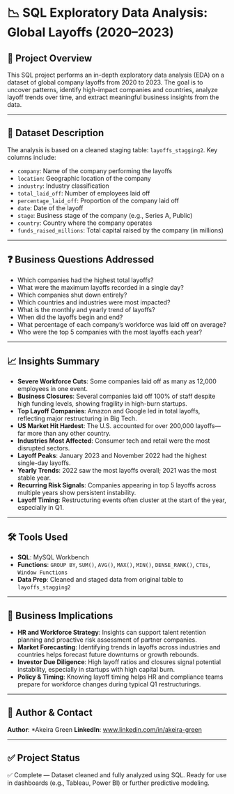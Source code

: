 # 📉 SQL Exploratory Data Analysis: Global Layoffs (2020–2023)

## 🧾 Project Overview
This SQL project performs an in-depth exploratory data analysis (EDA) on a dataset of global company layoffs from 2020 to 2023. The goal is to uncover patterns, identify high-impact companies and countries, analyze layoff trends over time, and extract meaningful business insights from the data.

---

## 📂 Dataset Description
The analysis is based on a cleaned staging table: `layoffs_stagging2`. Key columns include:

- `company`: Name of the company performing the layoffs
- `location`: Geographic location of the company
- `industry`: Industry classification
- `total_laid_off`: Number of employees laid off
- `percentage_laid_off`: Proportion of the company laid off
- `date`: Date of the layoff
- `stage`: Business stage of the company (e.g., Series A, Public)
- `country`: Country where the company operates
- `funds_raised_millions`: Total capital raised by the company (in millions)

---

## ❓ Business Questions Addressed
- Which companies had the highest total layoffs?
- What were the maximum layoffs recorded in a single day?
- Which companies shut down entirely?
- Which countries and industries were most impacted?
- What is the monthly and yearly trend of layoffs?
- When did the layoffs begin and end?
- What percentage of each company’s workforce was laid off on average?
- Who were the top 5 companies with the most layoffs each year?

---

## 📈 Insights Summary

- **Severe Workforce Cuts**: Some companies laid off as many as 12,000 employees in one event.
- **Business Closures**: Several companies laid off 100% of staff despite high funding levels, showing fragility in high-burn startups.
- **Top Layoff Companies**: Amazon and Google led in total layoffs, reflecting major restructuring in Big Tech.
- **US Market Hit Hardest**: The U.S. accounted for over 200,000 layoffs—far more than any other country.
- **Industries Most Affected**: Consumer tech and retail were the most disrupted sectors.
- **Layoff Peaks**: January 2023 and November 2022 had the highest single-day layoffs.
- **Yearly Trends**: 2022 saw the most layoffs overall; 2021 was the most stable year.
- **Recurring Risk Signals**: Companies appearing in top 5 layoffs across multiple years show persistent instability.
- **Layoff Timing**: Restructuring events often cluster at the start of the year, especially in Q1.

---

## 🛠️ Tools Used
- **SQL**: MySQL Workbench
- **Functions**: `GROUP BY`, `SUM()`, `AVG()`, `MAX()`, `MIN()`, `DENSE_RANK()`, `CTEs`, `Window Functions`
- **Data Prep**: Cleaned and staged data from original table to `layoffs_stagging2`

---

## 💼 Business Implications
- **HR and Workforce Strategy**: Insights can support talent retention planning and proactive risk assessment of partner companies.
- **Market Forecasting**: Identifying trends in layoffs across industries and countries helps forecast future downturns or growth rebounds.
- **Investor Due Diligence**: High layoff ratios and closures signal potential instability, especially in startups with high capital burn.
- **Policy & Timing**: Knowing layoff timing helps HR and compliance teams prepare for workforce changes during typical Q1 restructurings.

---

## 👤 Author & Contact
**Author**: *Akeira Green 
**LinkedIn**: www.linkedin.com/in/akeira-green

---

## ✅ Project Status
✅ Complete — Dataset cleaned and fully analyzed using SQL. Ready for use in dashboards (e.g., Tableau, Power BI) or further predictive modeling.
